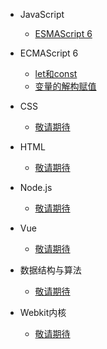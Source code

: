 - JavaScript
    - [ESMAScript 6](javascript/es6/let和const.md)
    
- ECMAScript 6
    - [let和const](javascript/es6/let和const.md)
    - [变量的解构赋值](javascript/es6/变量的解构赋值.md)

- CSS
    - [敬请期待](/)

- HTML
    - [敬请期待](/)
    
- Node.js
    - [敬请期待](/)
 
- Vue
    - [敬请期待](/)
    
- 数据结构与算法
    - [敬请期待](/)
    
- Webkit内核    
    - [敬请期待](/)

